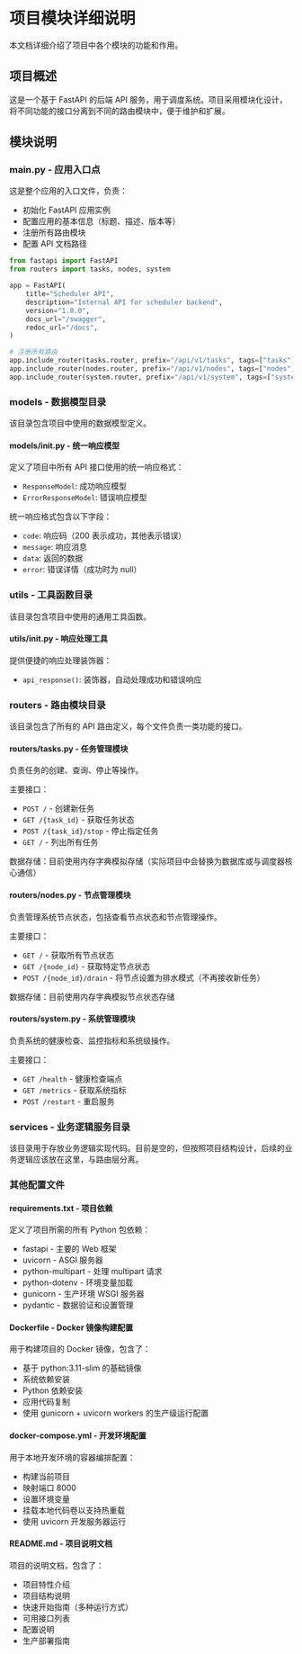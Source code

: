 # 项目模块详细说明

本文档详细介绍了项目中各个模块的功能和作用。

## 项目概述

这是一个基于 FastAPI 的后端 API 服务，用于调度系统。项目采用模块化设计，将不同功能的接口分离到不同的路由模块中，便于维护和扩展。

## 模块说明

### main.py - 应用入口点

这是整个应用的入口文件，负责：
- 初始化 FastAPI 应用实例
- 配置应用的基本信息（标题、描述、版本等）
- 注册所有路由模块
- 配置 API 文档路径

```python
from fastapi import FastAPI
from routers import tasks, nodes, system

app = FastAPI(
    title="Scheduler API",
    description="Internal API for scheduler backend",
    version="1.0.0",
    docs_url="/swagger",
    redoc_url="/docs",
)

# 注册所有路由
app.include_router(tasks.router, prefix="/api/v1/tasks", tags=["tasks"])
app.include_router(nodes.router, prefix="/api/v1/nodes", tags=["nodes"])
app.include_router(system.router, prefix="/api/v1/system", tags=["system"])
```

### models - 数据模型目录

该目录包含项目中使用的数据模型定义。

#### models/__init__.py - 统一响应模型

定义了项目中所有 API 接口使用的统一响应格式：

- `ResponseModel`: 成功响应模型
- `ErrorResponseModel`: 错误响应模型

统一响应格式包含以下字段：
- `code`: 响应码（200 表示成功，其他表示错误）
- `message`: 响应消息
- `data`: 返回的数据
- `error`: 错误详情（成功时为 null）

### utils - 工具函数目录

该目录包含项目中使用的通用工具函数。

#### utils/__init__.py - 响应处理工具

提供便捷的响应处理装饰器：
- `api_response()`: 装饰器，自动处理成功和错误响应

### routers - 路由模块目录

该目录包含了所有的 API 路由定义，每个文件负责一类功能的接口。

#### routers/tasks.py - 任务管理模块

负责任务的创建、查询、停止等操作。

主要接口：
- `POST /` - 创建新任务
- `GET /{task_id}` - 获取任务状态
- `POST /{task_id}/stop` - 停止指定任务
- `GET /` - 列出所有任务

数据存储：目前使用内存字典模拟存储（实际项目中会替换为数据库或与调度器核心通信）

#### routers/nodes.py - 节点管理模块

负责管理系统节点状态，包括查看节点状态和节点管理操作。

主要接口：
- `GET /` - 获取所有节点状态
- `GET /{node_id}` - 获取特定节点状态
- `POST /{node_id}/drain` - 将节点设置为排水模式（不再接收新任务）

数据存储：目前使用内存字典模拟节点状态存储

#### routers/system.py - 系统管理模块

负责系统的健康检查、监控指标和系统级操作。

主要接口：
- `GET /health` - 健康检查端点
- `GET /metrics` - 获取系统指标
- `POST /restart` - 重启服务

### services - 业务逻辑服务目录

该目录用于存放业务逻辑实现代码。目前是空的，但按照项目结构设计，后续的业务逻辑应该放在这里，与路由层分离。

### 其他配置文件

#### requirements.txt - 项目依赖

定义了项目所需的所有 Python 包依赖：
- fastapi - 主要的 Web 框架
- uvicorn - ASGI 服务器
- python-multipart - 处理 multipart 请求
- python-dotenv - 环境变量加载
- gunicorn - 生产环境 WSGI 服务器
- pydantic - 数据验证和设置管理

#### Dockerfile - Docker 镜像构建配置

用于构建项目的 Docker 镜像，包含了：
- 基于 python:3.11-slim 的基础镜像
- 系统依赖安装
- Python 依赖安装
- 应用代码复制
- 使用 gunicorn + uvicorn workers 的生产级运行配置

#### docker-compose.yml - 开发环境配置

用于本地开发环境的容器编排配置：
- 构建当前项目
- 映射端口 8000
- 设置环境变量
- 挂载本地代码卷以支持热重载
- 使用 uvicorn 开发服务器运行

#### README.md - 项目说明文档

项目的说明文档，包含了：
- 项目特性介绍
- 项目结构说明
- 快速开始指南（多种运行方式）
- 可用接口列表
- 配置说明
- 生产部署指南